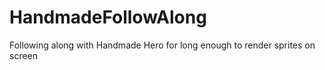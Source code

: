 # HandmadeFollowAlong
Following along with Handmade Hero for long enough to render sprites on screen
